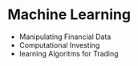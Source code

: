 # Machine Learning

* Manipulating Financial Data
* Computational Investing
* learning Algoritms for Trading


